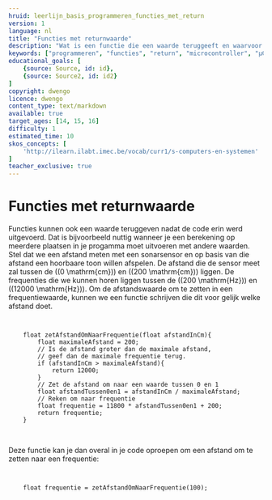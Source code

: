 ```yaml
---
hruid: leerlijn_basis_programmeren_functies_met_return
version: 1
language: nl
title: "Functies met returnwaarde"
description: "Wat is een functie die een waarde teruggeeft en waarvoor wordt die gebruikt."
keywords: ["programmeren", "functies", "return", "microcontroller", "µC", "arduino", "dwenguino"]
educational_goals: [
    {source: Source, id: id}, 
    {source: Source2, id: id2}
]
copyright: dwengo
licence: dwengo
content_type: text/markdown
available: true
target_ages: [14, 15, 16]
difficulty: 1
estimated_time: 10
skos_concepts: [
    'http://ilearn.ilabt.imec.be/vocab/curr1/s-computers-en-systemen'
]
teacher_exclusive: true
---
```


# Functies met returnwaarde

Functies kunnen ook een waarde teruggeven nadat de code erin werd uitgevoerd. Dat is bijvoorbeeld nuttig wanneer je een berekening op meerdere plaatsen in je progamma moet uitvoeren met andere waarden. Stel dat we een afstand meten met een sonarsensor en op basis van die afstand een hoorbaare toon willen afspelen. De afstand die de sensor meet zal tussen de \((0 \mathrm{cm}\)) en \((200 \mathrm{cm}\)) liggen. De frequenties die we kunnen horen liggen tussen de \((200 \mathrm{Hz}\)) en \((12000 \mathrm{Hz}\)). Om de afstandswaarde om te zetten in een frequentiewaarde, kunnen we een functie schrijven die dit voor gelijk welke afstand doet.



<pre>
<code class="language-cpp">

    float zetAfstandOmNaarFrequentie(float afstandInCm){
        float maximaleAfstand = 200;
        // Is de afstand groter dan de maximale afstand, 
        // geef dan de maximale frequentie terug.
        if (afstandInCm > maximaleAfstand){
            return 12000; 
        }
        // Zet de afstand om naar een waarde tussen 0 en 1
        float afstandTussen0en1 = afstandInCm / maximaleAfstand;
        // Reken om naar frequentie 
        float frequentie = 11800 * afstandTussen0en1 + 200;
        return frequentie;
    }

</code>
</pre>

Deze functie kan je dan overal in je code oproepen om een afstand om te zetten naar een frequentie:
<pre>
<code class="language-cpp">

    float frequentie = zetAfstandOmNaarFrequentie(100);
    
</code>
</pre>






